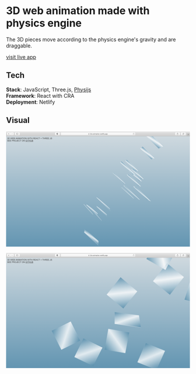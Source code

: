 # 3D web animation made with physics engine

The 3D pieces move according to the physics engine's gravity and are draggable. <br />

[visit live app](https://gradient.skin/)

## Tech

**Stack**: JavaScript, Three.js, [Physijs](https://github.com/chandlerprall/Physijs)<br />
**Framework**: React with CRA<br />
**Deployment**: Netlify

## Visual

![web page with animation screenshot 1](screenshot1.png)

![web page with animation screenshot 2](screenshot2.png)
